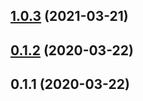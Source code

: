 ## [1.0.3](https://github.com/gyx8899/npm-template/compare/v0.1.2...v1.0.3) (2021-03-21)



## [0.1.2](https://github.com/gyx8899/npm-template/compare/v0.1.1...v0.1.2) (2020-03-22)



## 0.1.1 (2020-03-22)



